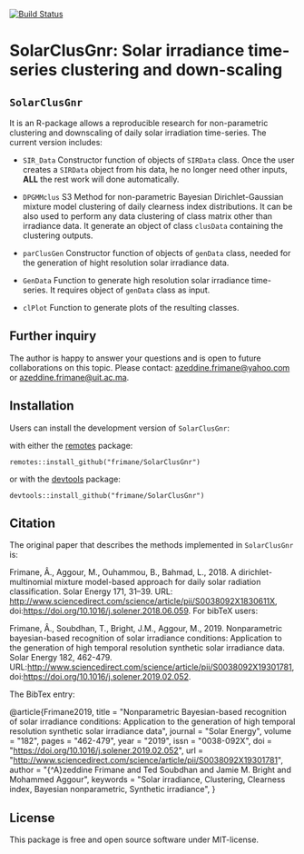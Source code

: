 [![Build Status](https://travis-ci.org/frimane/SolarClusGnr.svg?branch=master)](https://travis-ci.org/frimane/SolarClusGnr)

# SolarClusGnr: Solar irradiance time-series clustering and down-scaling

## `SolarClusGnr `
It is an R-package allows a reproducible research for non-parametric clustering and downscaling of daily solar irradiation time-series. The current version includes: 

   - `SIR_Data` Constructor function of objects of `SIRData` class. Once the user creates a `SIRData` object from his data, he no longer need other inputs, **ALL** the rest work will done automatically.
   
  - `DPGMMclus` S3 Method for non-parametric Bayesian Dirichlet-Gaussian mixture model clustering of daily clearness index distributions. It can be also used to perform any data clustering of class matrix other than irradiance data. It generate an object of class `clusData` containing the clustering outputs.
   
  - `parClusGen` Constructor function of objects of `genData` class, needed for the generation of hight resolution solar irradiance data.
   
   - `GenData` Function to generate high resolution solar irradiance time-series. It requires object of `genData` class as input.
   
   - `clPlot` Function to generate plots of the resulting classes.
   
## Further inquiry

The author is happy to answer your questions and is open to future collaborations on this topic.
Please contact: azeddine.frimane@yahoo.com or azeddine.frimane@uit.ac.ma.
   
## Installation

Users can install the development version of `SolarClusGnr`:

with either the [remotes](https://install-github.me/r-lib/remotes) package:

```
remotes::install_github("frimane/SolarClusGnr")
```

or with the [devtools](https://cran.r-project.org/web/packages/devtools/index.html) package:

```
devtools::install_github("frimane/SolarClusGnr")
```

## Citation

The original paper that describes the methods implemented in `SolarClusGnr` is:

Frimane, Â., Aggour, M., Ouhammou, B., Bahmad, L., 2018. A dirichlet-multinomial mixture model-based approach for
daily solar radiation classification. Solar Energy 171, 31–39. URL: http://www.sciencedirect.com/science/article/pii/S0038092X1830611X, doi:https://doi.org/10.1016/j.solener.2018.06.059.
For bibTeX users:

Frimane, Â., Soubdhan, T., Bright, J.M., Aggour, M., 2019. Nonparametric bayesian-based recognition of solar irradiance conditions: Application to the generation of high temporal resolution synthetic solar irradiance data. Solar Energy 182, 462-479. URL:http://www.sciencedirect.com/science/article/pii/S0038092X19301781, doi:https://doi.org/10.1016/j.solener.2019.02.052.

The BibTex entry:

@article{Frimane2019,
title = "Nonparametric Bayesian-based recognition of solar irradiance conditions: Application to the generation of high temporal resolution synthetic solar irradiance data",
journal = "Solar Energy",
volume = "182",
pages = "462-479",
year = "2019",
issn = "0038-092X",
doi = "https://doi.org/10.1016/j.solener.2019.02.052",
url = "http://www.sciencedirect.com/science/article/pii/S0038092X19301781",
author = "{\^A}zeddine Frimane and Ted Soubdhan and Jamie M. Bright and Mohammed Aggour",
keywords = "Solar irradiance, Clustering, Clearness index, Bayesian nonparametric, Synthetic irradiance",
}

## License

This package is free and open source software under MIT-license.
